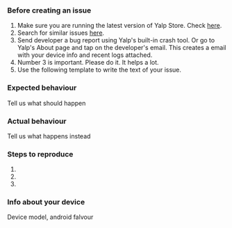 ### Before creating an issue
1. Make sure you are running the latest version of Yalp Store. Check [here](https://f-droid.org/packages/com.github.yeriomin.yalpstore/).
2. Search for similar issues [here](https://github.com/yeriomin/YalpStore/issues?q=is%3Aissue+is%3Aclosed).
3. Send developer a bug report using Yalp's built-in crash tool. Or go to Yalp's About page and tap on the developer's email. This creates a email with your device info and recent logs attached. 
4. Number 3 is important. Please do it. It helps a lot.
5. Use the following template to write the text of your issue.

### Expected behaviour
Tell us what should happen

### Actual behaviour
Tell us what happens instead

### Steps to reproduce
1.
2.
3.

### Info about your device
Device model, android falvour
